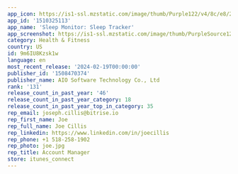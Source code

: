 ```yaml
---
app_icon: https://is1-ssl.mzstatic.com/image/thumb/Purple122/v4/8c/e8/22/8ce82211-ba88-e00d-237b-82ecdf3b5713/AppIcon-0-0-1x_U007emarketing-0-10-0-0-85-220.png/1024x1024bb.png
app_id: '1510325113'
app_name: 'Sleep Monitor: Sleep Tracker'
app_screenshot: https://is1-ssl.mzstatic.com/image/thumb/PurpleSource126/v4/d3/04/f5/d304f58c-1bf8-0b6f-5235-bbbbd0fa24ec/ea24a2d3-c5da-473e-b68b-8e864512551e_01.png/1242x2688bb.png
category: Health & Fitness
country: US
id: 9m6IU8Kzsk1w
language: en
most_recent_release: '2024-02-19T00:00:00'
publisher_id: '1508470374'
publisher_name: AIO Software Technology Co., Ltd
rank: '131'
release_count_in_past_year: '46'
release_count_in_past_year_category: 18
release_count_in_past_year_top_in_category: 35
rep_email: joseph.cillis@bitrise.io
rep_first_name: Joe
rep_full_name: Joe Cillis
rep_linkedin: https://www.linkedin.com/in/joecillis
rep_phone: +1 518-258-1902
rep_photo: joe.jpg
rep_title: Account Manager
store: itunes_connect
---
```

